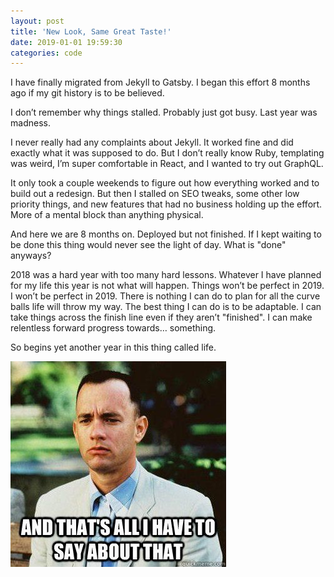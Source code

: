 ```yaml
---
layout: post
title: 'New Look, Same Great Taste!'
date: 2019-01-01 19:59:30
categories: code
---
```


I have finally migrated from Jekyll to Gatsby. I began this effort 8 months ago if my git history is to be believed.

I don’t remember why things stalled. Probably just got busy. Last year was madness.

I never really had any complaints about Jekyll. It worked fine and did exactly what it was supposed to do. But I don’t really know Ruby, templating was weird, I’m super comfortable in React, and I wanted to try out GraphQL.

It only took a couple weekends to figure out how everything worked and to build out a redesign. But then I stalled on SEO tweaks, some other low priority things, and new features that had no business holding up the effort. More of a mental block than anything physical.

And here we are 8 months on. Deployed but not finished. If I kept waiting to be done this thing would never see the light of day. What is "done" anyways?

2018 was a hard year with too many hard lessons. Whatever I have planned for my life this year is not what will happen. Things won’t be perfect in 2019. I won’t be perfect in 2019. There is nothing I can do to plan for all the curve balls life will throw my way. The best thing I can do is to be adaptable. I can take things across the finish line even if they aren’t "finished". I can make relentless forward progress towards… something.

So begins yet another year in this thing called life.

![that's all I have to say about that](../../images/forest-gump.jpg)
